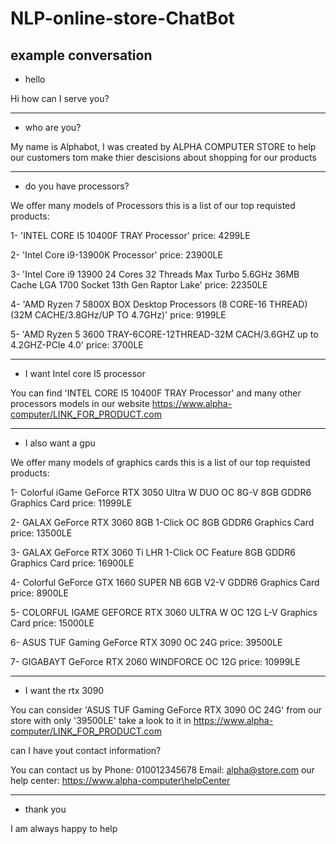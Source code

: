 # NLP-online-store-ChatBot

## example conversation


- hello

Hi how can I serve you? 

---
- who are you?

My name is Alphabot, I was created by ALPHA COMPUTER STORE to help our customers tom make thier descisions about shopping for our products 

---
- do you have processors?


We offer many models of Processors this is a list of our top requisted products:

1- 'INTEL CORE I5 10400F TRAY Processor' 
 price: 4299LE

2- 'Intel Core i9-13900K Processor' 
 price: 23900LE

3- 'Intel Core i9 13900 24 Cores 32 Threads Max Turbo 5.6GHz 36MB Cache LGA 1700 Socket 13th Gen Raptor Lake' 
 price: 22350LE

4- 'AMD Ryzen 7 5800X BOX Desktop Processors (8 CORE-16 THREAD) (32M CACHE/3.8GHz/UP TO 4.7GHz)' 
 price: 9199LE

5- 'AMD Ryzen 5 3600 TRAY-6CORE-12THREAD-32M CACH/3.6GHZ up to 4.2GHZ-PCIe 4.0' 
 price: 3700LE

 
---

- I want Intel core I5 processor

You can find 'INTEL CORE I5 10400F TRAY Processor' and many other processors models in our website https://www.alpha-computer/LINK_FOR_PRODUCT.com 

---

- I also want a gpu

We offer many models of graphics cards this is a list of our top requisted products:

1- Colorful iGame GeForce RTX 3050 Ultra W DUO OC 8G-V 8GB GDDR6 Graphics Card 
 price: 11999LE

2- GALAX GeForce RTX 3060 8GB 1-Click OC 8GB GDDR6 Graphics Card 
 price: 13500LE

3- GALAX GeForce RTX 3060 Ti LHR 1-Click OC Feature 8GB GDDR6 Graphics Card 
 price: 16900LE

4- Colorful GeForce GTX 1660 SUPER NB 6GB V2-V GDDR6 Graphics Card 
 price: 8900LE

5- COLORFUL IGAME GEFORCE RTX 3060 ULTRA W OC 12G L-V Graphics Card 
 price: 15000LE

6- ASUS TUF Gaming GeForce RTX 3090 OC 24G 
 price: 39500LE

7- GIGABAYT GeForce RTX 2060 WINDFORCE OC 12G 
 price: 10999LE

---

- I want the rtx 3090



You can consider 'ASUS TUF Gaming GeForce RTX 3090 OC 24G' from our store with only '39500LE' take a look to it in https://www.alpha-computer/LINK_FOR_PRODUCT.com 

can I have yout contact information?

You can contact us by 
 Phone: 010012345678 
 Email: alpha@store.com 
 our help center: https://www.alpha-computer\helpCenter 

---

- thank you



I am always happy to help 

